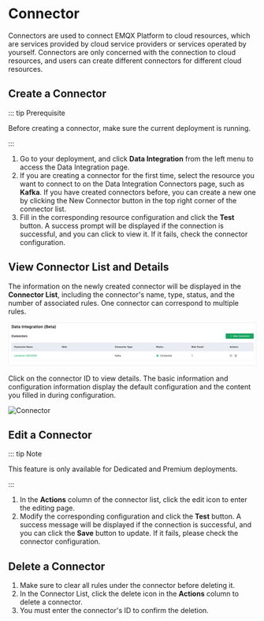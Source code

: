 # Connector

Connectors are used to connect EMQX Platform to cloud resources, which are services provided by cloud service providers or services operated by yourself. Connectors are only concerned with the connection to cloud resources, and users can create different connectors for different cloud resources.


## Create a Connector

::: tip Prerequisite

Before creating a connector, make sure the current deployment is running.

:::

1. Go to your deployment, and click **Data Integration** from the left menu to access the Data Integration page.
1. If you are creating a connector for the first time, select the resource you want to connect to on the Data Integration Connectors page, such as **Kafka**. If you have created connectors before, you can create a new one by clicking the New Connector button in the top right corner of the connector list.
2. Fill in the corresponding resource configuration and click the **Test** button. A success prompt will be displayed if the connection is successful, and you can click to view it. If it fails, check the connector configuration.

## View Connector List and Details

The information on the newly created connector will be displayed in the **Connector List**, including the connector's name, type, status, and the number of associated rules. One connector can correspond to multiple rules.

![Connector](./_assets/connector_01.png)

Click on the connector ID to view details. The basic information and configuration information display the default configuration and the content you filled in during configuration.

![Connector](./_assets/connector_02.png)

## Edit a Connector

::: tip Note

This feature is only available for Dedicated and Premium deployments.

:::

1. In the **Actions** column of the connector list, click the edit icon to enter the editing page. 
2. Modify the corresponding configuration and click the **Test** button. A success message will be displayed if the connection is successful, and you can click the **Save** button to update. If it fails, please check the connector configuration.

## Delete a Connector

1. Make sure to clear all rules under the connector before deleting it.
2. In the Connector List, click the delete icon in the **Actions** column to delete a connector.
3. You must enter the connector's ID to confirm the deletion.

